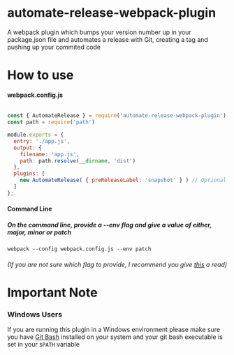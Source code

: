 # automate-release-webpack-plugin
A webpack plugin which bumps your version number up in your package.json file and automates a release with Git, creating a tag and pushing up your commited code

# How to use

#### webpack.config.js
```javascript

const { AutomateRelease } = require('automate-release-webpack-plugin')
const path = require('path')

module.exports = {
  entry: './app.js',
  output: {
    filename: 'app.js',
    path: path.resolve(__dirname, 'dist')
  },
  plugins: [
    new AutomateRelease( { preReleaseLabel: 'snapshot' } ) // Optional config 'preReleaseLabel' Example: 1.1.0-snapshot
  ]
};

```

#### Command Line

##### On the command line, provide a --env flag and give a value of either, major, minor or patch


```
webpack --config webpack.config.js --env patch
```

###### (If you are not sure which flag to provide, I recommend you give [this](https://semver.org/) a read)

# Important Note

### Windows Users
If you are running this plugin in a Windows environment please make sure you have [Git Bash](https://gitforwindows.org/) installed on your system and your git bash executable is set in your `$PATH` variable
